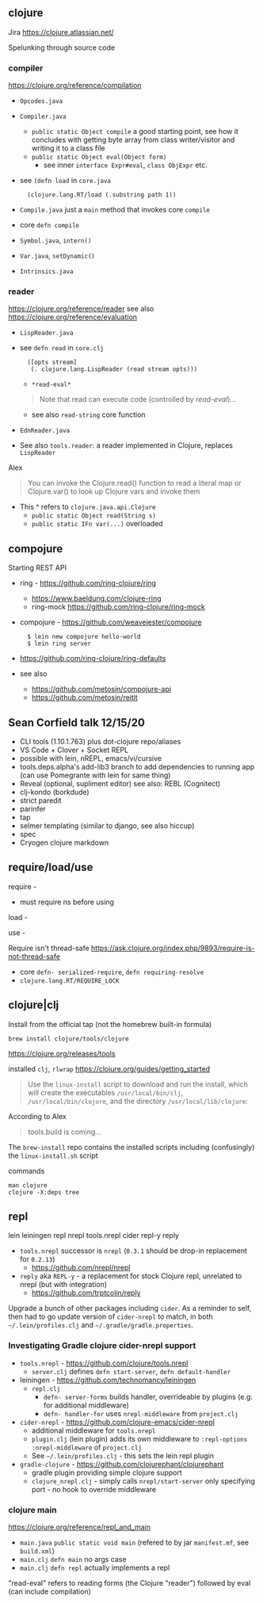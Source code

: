 ## clojure

Jira https://clojure.atlassian.net/

Spelunking through source code

### compiler

https://clojure.org/reference/compilation

* `Opcodes.java`
* `Compiler.java`
  * `public static Object compile` a good starting point, see how it concludes with getting byte
    array from class writer/visitor and writing it to a class file
  * `public static Object eval(Object form)`
    * see inner `interface Expr#eval`, `class ObjExpr` etc.
* see `(defn load` in `core.java`

        (clojure.lang.RT/load (.substring path 1))

* `Compile.java` just a `main` method that invokes core `compile`
* core `defn compile`
* `Symbol.java`, `intern()`
* `Var.java`, `setDynamic()`
* `Intrinsics.java`

### reader

https://clojure.org/reference/reader
see also https://clojure.org/reference/evaluation

* `LispReader.java`
* see `defn read` in `core.clj`

        ([opts stream]
         (. clojure.lang.LispReader (read stream opts)))

  * `*read-eval*`
  > Note that read can execute code (controlled by *read-eval*)...
  * see also `read-string` core function
* `EdnReader.java`
* See also `tools.reader`: a reader implemented in Clojure, replaces `LispReader`

Alex
> You can invoke the Clojure.read() function to read a literal map or Clojure.var() to look up
> Clojure vars and invoke them
* This ^ refers to `clojure.java.api.Clojure`
  * `public static Object read(String s)`
  * `public static IFn var(...)` overloaded

## compojure

Starting REST API
* ring - https://github.com/ring-clojure/ring
  * https://www.baeldung.com/clojure-ring
  * ring-mock https://github.com/ring-clojure/ring-mock
* compojure - https://github.com/weavejester/compojure

        $ lein new compojure hello-world
        $ lein ring server

* https://github.com/ring-clojure/ring-defaults
* see also
  * https://github.com/metosin/compojure-api
  * https://github.com/metosin/reitit

## Sean Corfield talk 12/15/20

* CLI tools (1.10.1.763) plus dot-clojure repo/aliases
* VS Code + Clover + Socket REPL
* possible with lein, nREPL, emacs/vi/cursive
* tools.deps.alpha's add-lib3 branch to add dependencies to running app (can use Pomegrante with
  lein for same thing)
* Reveal (optional, supliment editor) see also: REBL (Cognitect)
* clj-kondo (borkdude)
* strict paredit
* parinfer
* tap
* selmer templating (similar to django, see also hiccup)
* spec
* Cryogen clojure markdown

## require/load/use

require -
* must require ns before using

load -

use -

Require isn't thread-safe https://ask.clojure.org/index.php/9893/require-is-not-thread-safe
* core `defn- serialized-require`, `defn requiring-resolve`
* `clojure.lang.RT/REQUIRE_LOCK`

## clojure|clj

Install from the official tap (not the homebrew built-in formula)

    brew install clojure/tools/clojure

https://clojure.org/releases/tools

installed `clj`, `rlwrap` https://clojure.org/guides/getting_started

> Use the `linux-install` script to download and run the install, which will create the executables
> `/usr/local/bin/clj`, `/usr/local/bin/clojure`, and the directory `/usr/local/lib/clojure`:

According to Alex
> tools.build is coming...

The `brew-install` repo contains the installed scripts including (confusingly) the
`linux-install.sh` script

commands

    man clojure
    clojure -X:deps tree

## repl

lein leiningen repl nrepl tools.nrepl cider repl-y reply

* `tools.nrepl` successor is `nrepl` (`0.3.1` should be drop-in replacement for `0.2.13`)
  * https://github.com/nrepl/nrepl
* `reply` aka `REPL-y` - a replacement for stock Clojure repl, unrelated to nrepl (but with
  integration)
  * https://github.com/trptcolin/reply


Upgrade a bunch of other packages including `cider`. As a reminder to self, then had to go update
version of `cider-nrepl` to match, in both `~/.lein/profiles.clj` and `~/.gradle/gradle.properties`.

### Investigating Gradle clojure cider-nrepl support

* `tools.nrepl` - https://github.com/clojure/tools.nrepl
  * `server.clj` defines `defn start-server`, `defn default-handler`
* leiningen - https://github.com/technomancy/leiningen
  * `repl.clj`
    * `defn- server-forms` builds handler, overrideable by plugins (e.g. for additional middleware)
    * `defn- handler-for` uses `nrepl-middleware` from `project.clj`
* `cider-nrepl` - https://github.com/clojure-emacs/cider-nrepl
  * additional middleware for `tools.nrepl`
  * `plugin.clj` (lein plugin) adds its own middleware to `:repl-options :nrepl-middleware` of
    `project.clj`
  * See `~/.lein/profiles.clj` - this sets the lein repl plugin
* `gradle-clojure` - https://github.com/clojurephant/clojurephant
  * gradle plugin providing simple clojure support
  * `clojure_nrepl.clj` - simply calls `nrepl/start-server` only specifying port - no hook to
    override middleware

### clojure main

https://clojure.org/reference/repl_and_main

* `main.java` `public static void main` (refered to by jar `manifest.mf`, see `build.xml`)
* `main.clj` `defn main` no args case
* `main.clj` `defn repl` actually implements a repl

"read-eval" refers to reading forms (the Clojure "reader") followed by eval (can include
compilation)
